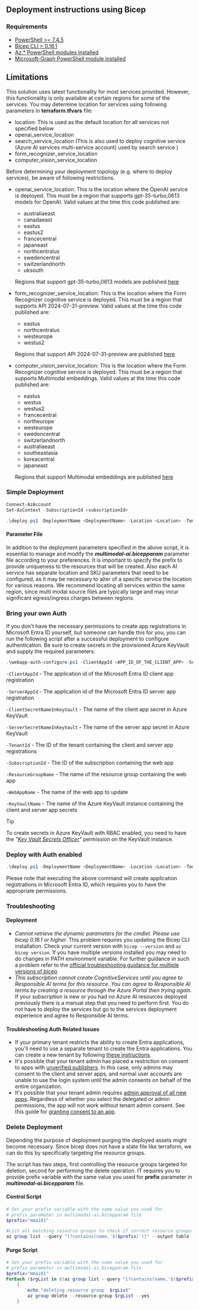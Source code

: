 ## Deployment instructions using Bicep

### Requirements
- [PowerShell >= 7.4.5](https://learn.microsoft.com/en-us/powershell/scripting/install/installing-powershell?view=powershell-7.4)
- [Bicep CLI > 0.16.1](https://learn.microsoft.com/en-us/azure/azure-resource-manager/bicep/install)
- [Az.* PowerShell modules installed](https://learn.microsoft.com/en-us/powershell/azure/install-azure-powershell?view=azps-13.0.0)
- [Microsoft-Graph PowerShell module installed](https://learn.microsoft.com/en-us/powershell/microsoftgraph/installation?view=graph-powershell-1.0)

## Limitations
This solution uses latest functionality for most services provided. However, this functionality is only available at certain regions for some of the services. You may determine location for services using following parameters in **terraform.tfvars** file:

- location: This is used as the default location for all services not specified below
- openai_service_location
- search_service_location (This is also used to deploy cognitive service (Azure AI services multi-service account) used by search service  )
- form_recognizer_service_location
- computer_vision_service_location

Before determining your deployment topology (e.g. where to deploy services), be aware of following restrictions.

- openai_service_location: This is the location where the OpenAI service is deployed. This must be a region that supports gpt-35-turbo,0613 models for OpenAI. Valid values at the time this code published are:
  - australiaeast
  - canadaeast
  - eastus
  - eastus2
  - francecentral
  - japaneast
  - northcentralus
  - swedencentral
  - switzerlandnorth
  - uksouth

  Regions that support gpt-35-turbo,0613 models are published [here](https://learn.microsoft.com/en-us/azure/ai-services/openai/concepts/models#gpt-35-models)

- form_recognizer_service_location: This is the location where the Form Recognizer cognitive service is deployed. This must be a region that supports API 2024-07-31-preview. Valid values at the time this code published are:
  - eastus
  - northcentralus
  - westeurope
  - westus2

  Regions that support API 2024-07-31-preview are published [here](https://learn.microsoft.com/en-us/azure/cognitive-services/form-recognizer/overview#supported-apis)

- computer_vision_service_location: This is the location where the Form Recognizer cognitive service is deployed. This must be a region that supports Multimodal embeddings. Valid values at the time this code published are:
  - eastus
  - westus
  - westus2
  - francecentral
  - northeurope
  - westeurope
  - swedencentral
  - switzerlandnorth
  - australiaeast
  - southeastasia
  - koreacentral
  - japaneast

  Regions that support Multimodal embeddings are published [here](https://learn.microsoft.com/en-us/azure/ai-services/computer-vision/overview-image-analysis?tabs=4-0#region-availability)

### Simple Deployment

```powershell
Connect-AzAccount
Set-AzContext -SubscriptionId <subscriptionId>

.\deploy.ps1 -DeploymentName <DeploymentName> -Location <Location> -TemplateFile ./multimodal-ai.bicep -TemplateParameterFile ./multimodal-ai.bicepparam
```

#### Parameter File
In addition to the deployment parameters specified in the above script, it is essential to manage and modify the ***multimodal-ai.bicepparam*** parameter file according to your preferences.
 It is important to specify the prefix to provide uniqueness to the resources that will be created.
Also each AI service has separate location and SKU parameters that need to be configured, as it may be necessary to alter of a specific service the location for various reasons. We recommend locating all services within the same region, since multi modal source files are typically large and may incur significant egress/ingress charges between regions.

### Bring your own Auth

If you don't have the necessary permissions to create app registrations in Microsoft Entra ID yourself, but someone can handle this for you, you can run the following script after a successful deployment to configure authentication. Be sure to create secrets in the provisioned Azure KeyVault and supply the required parameters:

```powershell
.\webapp-auth-configure.ps1 -ClientAppId <APP_ID_OF_THE_CLIENT_APP> -ServerAppId <APP_ID_OF_THE_SERVER_APP> -ClientSecretNameInKeyVault <KEYVAULT_SECRET_NAME_OF_THE_CLIENT_APP> -ServerSecretNameInKeyVault <KEYVAULT_SECRET_NAME_OF_THE_SERVER_APP> -TenantId <TENANT_ID> -SubscriptionId <SUBSCRIPTION_ID> -ResourceGroupName <RESOURCE_GROUP_NAME> -WebAppName <WEB_APP_NAME> -KeyVaultName <KEYVAULT_NAME>
```

`-ClientAppId` - The application id of the Microsoft Entra ID client app registration

`-ServerAppId` - The application id of the Microsoft Entra ID server app registration

`-ClientSecretNameInKeyVault` - The name of the client app secret in Azure KeyVault

`-ServerSecretNameInKeyVault` - The name of the server app secret in Azure KeyVault

`-TenantId` - The ID of the tenant containing the client and server app registrations

`-SubscriptionId` - The ID of the subscription containing the web app

`-ResourceGroupName` - The name of the resource group containing the web app

`-WebAppName` - The name of the web app to update

`-KeyVaultName` - The name of the Azure KeyVault instance containing the client and server app secrets

> [!TIP]
>
> To create secrets in Azure KeyVault with RBAC enabled, you need to have the *"[Key Vault Secrets Officer](https://learn.microsoft.com/en-us/azure/key-vault/general/rbac-guide?tabs=azure-cli#azure-built-in-roles-for-key-vault-data-plane-operations)"* permission on the KeyVault instance.


### Deploy with Auth enabled

```powershell
.\deploy.ps1 -DeploymentName <DeploymentName> -Location <Location> -TemplateFile ./multimodal-ai.bicep -TemplateParameterFile ./multimodal-ai.bicepparam -EnableAuth
```

Please note that executing the above command will create application registrations in Microsoft Entra ID, which requires you to have the appropriate permissions.

### Troubleshooting

#### Deployment

- *Cannot retrieve the dynamic parameters for the cmdlet. Please use bicep 0.16.1 or higher.* This problem requires you updating the Bicep CLI installation. Check your current version with   `bicep --version` and `az bicep version`. If you have multiple versions installed  you may need to do changes in PATH environment variable. For further guidance in such a problem refer to the [official troubleshooting guidance for multiple versions of bicep](https://learn.microsoft.com/azure/azure-resource-manager/bicep/installation-troubleshoot#multiple-versions-of-bicep-cli-installed)
- *This subscription cannot create CognitiveServices until you agree to Responsible AI terms for this resource. You can agree to Responsible AI terms by creating a resource through the Azure Portal then trying again.* If your subscription is new or you had no Azure AI resources deployed previously there is a manual step that you need to perform first. You do not have to deploy the services but go to the services deployment experience and agree to Responsible AI terms.

#### Troubleshooting Auth Related Issues

- If your primary tenant restricts the ability to create Entra applications, you'll need to use a separate tenant to create the Entra applications. You can create a new tenant by following [these instructions](https://learn.microsoft.com/entra/identity-platform/quickstart-create-new-tenant).
- It's possible that your tenant admin has placed a restriction on consent to apps with [unverified publishers](https://learn.microsoft.com/entra/identity-platform/publisher-verification-overview). In this case, only admins may consent to the client and server apps, and normal user accounts are unable to use the login system until the admin consents on behalf of the entire organization.
- It's possible that your tenant admin requires [admin approval of all new apps](https://learn.microsoft.com/entra/identity/enterprise-apps/manage-consent-requests). Regardless of whether you select the delegated or admin permissions, the app will not work without tenant admin consent. See this guide for [granting consent to an app](https://learn.microsoft.com/entra/identity/enterprise-apps/grant-admin-consent?pivots=portal).

### Delete Deployment

Depending the purpose of deployment purging the deployed assets might  become necessary. Since bicep does not have a state file like terraform, we can do this by specifically targeting the resource groups.

The script has two steps, first controlling the resource groups targeted for deletion, second for performing the delete operation. IT requires you to provide prefix variable with the same value you used for  **prefix** parameter in ***multimodal-ai.bicepparam*** file.

#### Control Script

```powershell
# Set your prefix variable with the same value you used for
# prefix parameter in multimodal-ai.bicepparam file
$prefix="mmai01"

#List all matching resource groups to check if correct resource groups are targeted
az group list --query "[?contains(name,'$($prefix)')]" --output table
```

#### Purge Script
```powershell
# Set your prefix variable with the same value you used for
# prefix parameter in multimodal-ai.bicepparam file
$prefix="mmai01"
ForEach ($rgList in $(az group list --query "[?contains(name,'$($prefix)') == ``true``].name" --output tsv))
    {
        echo "deleting resource group  $rgList"
        az group delete --resource-group $rgList --yes
    }
```
